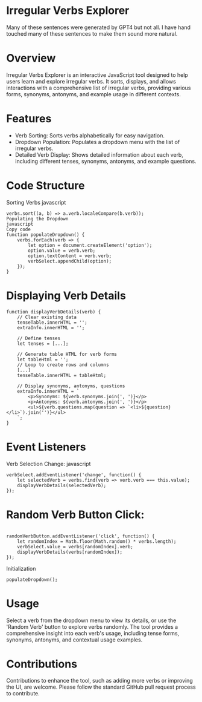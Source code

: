 # Irregular Verbs Explorer

Many of these sentences were generated by GPT4 but not all. I have hand touched many of these sentences to make them sound more natural.

# Overview
Irregular Verbs Explorer is an interactive JavaScript tool designed to help users learn and explore irregular verbs. It sorts, displays, and allows interactions with a comprehensive list of irregular verbs, providing various forms, synonyms, antonyms, and example usage in different contexts.

# Features
* Verb Sorting: Sorts verbs alphabetically for easy navigation.
* Dropdown Population: Populates a dropdown menu with the list of irregular verbs.
* Detailed Verb Display: Shows detailed information about each verb, including different tenses, synonyms, antonyms, and example questions.

# Code Structure

Sorting Verbs
javascript

```
verbs.sort((a, b) => a.verb.localeCompare(b.verb));
Populating the Dropdown
javascript
Copy code
function populateDropdown() {
    verbs.forEach(verb => {
        let option = document.createElement('option');
        option.value = verb.verb;
        option.textContent = verb.verb;
        verbSelect.appendChild(option);
    });
}
```
# Displaying Verb Details

```
function displayVerbDetails(verb) {
    // Clear existing data
    tenseTable.innerHTML = '';
    extraInfo.innerHTML = '';

    // Define tenses
    let tenses = [...];

    // Generate table HTML for verb forms
    let tableHtml = '';
    // Loop to create rows and columns
    [...]
    tenseTable.innerHTML = tableHtml;

    // Display synonyms, antonyms, questions
    extraInfo.innerHTML = `
        <p>Synonyms: ${verb.synonyms.join(', ')}</p>
        <p>Antonyms: ${verb.antonyms.join(', ')}</p>
        <ul>${verb.questions.map(question => `<li>${question}</li>`).join('')}</ul>
    `;
}
```
# Event Listeners
Verb Selection Change:
javascript
```
verbSelect.addEventListener('change', function() {
    let selectedVerb = verbs.find(verb => verb.verb === this.value);
    displayVerbDetails(selectedVerb);
});

```

# Random Verb Button Click:


```

randomVerbButton.addEventListener('click', function() {
    let randomIndex = Math.floor(Math.random() * verbs.length);
    verbSelect.value = verbs[randomIndex].verb;
    displayVerbDetails(verbs[randomIndex]);
});

```

Initialization

```
populateDropdown();
```

# Usage
Select a verb from the dropdown menu to view its details, or use the 'Random Verb' button to explore verbs randomly. The tool provides a comprehensive insight into each verb's usage, including tense forms, synonyms, antonyms, and contextual usage examples.

# Contributions
Contributions to enhance the tool, such as adding more verbs or improving the UI, are welcome. Please follow the standard GitHub pull request process to contribute.